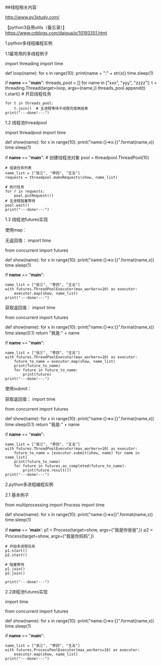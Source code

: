 ##线程相关内容

http://www.py3study.com/

【python3自用utils（备忘录）】
https://www.cnblogs.com/daigua/p/10193351.html

1.python多线程编程实例

1.1最常用的多线程例子

import threading
import time

def loop(name):
    for x in range(10):
        print(name + ":" + str(x))
        time.sleep(1)

if __name__ == "__main__":
    threads_pool = []
    for name in ["xxx", "yyy", "zzzz"]:
        t = threading.Thread(target=loop, args=(name,))
        threads_pool.append(t)
        t.start()  # 开启线程任务

    for t in threads_pool:
        t.join()  # 主进程等待子线程完成再结束
    print("---done!---")
1.2 线程池threadpool

import threadpool
import time

def show(name):
    for x in range(10):
        print("name:{}=>x:{}".format(name,x))
        time.sleep(1)

if __name__ == "__main__":
    # 创建线程池对象
    pool = threadpool.ThreadPool(10)

    # 组装任务列表
    name_list = ["张三", "李四", "王五"]
    requests = threadpool.makeRequests(show, name_list)
    
    # 执行任务
    for r in requests:
        pool.putRequest(r)
    # 主进程阻塞等待
    pool.wait()
    print("---done!---")
1.3 线程池futures实现

使用map：

无返回值：
import time

from concurrent import futures

def show(name):
    for x in range(10):
        print("name:{}=>x:{}".format(name,x))
        time.sleep(1)

if __name__ == "__main__":

    name_list = ["张三", "李四", "王五"]
    with futures.ThreadPoolExecutor(max_workers=10) as executor:
        executor.map(show, name_list)
    print("---done!---")
获取返回值：
import time

from concurrent import futures

def show(name):
    for x in range(10):
        print("name:{}=>x:{}".format(name,x))
        time.sleep(0.1)
    return "我是:" + name

if __name__ == "__main__":

    name_list = ["张三", "李四", "王五"]
    with futures.ThreadPoolExecutor(max_workers=10) as executor:
        future_to_name = executor.map(show, name_list)
        print(future_to_name)
        for future in future_to_name:
            print(future)
    print("---done!---")
使用submit：

获取返回值：
import time

from concurrent import futures

def show(name):
    for x in range(10):
        print("name:{}=>x:{}".format(name,x))
        time.sleep(0.1)
    return "我是:" + name

if __name__ == "__main__":

    name_list = ["张三", "李四", "王五"]
    with futures.ThreadPoolExecutor(max_workers=10) as executor:
        future_to_name = [executor.submit(show, name) for name in name_list]
        print(future_to_name)
        for future in futures.as_completed(future_to_name):
            print(future.result())
    print("---done!---")
2.python多进程编程实例

2.1 基本例子

from multiprocessing import Process
import time

def show(name):
    for x in range(10):
        print("name:{}=>x{}".format(name,x))
        time.sleep(1)

if __name__ == '__main__':
    p1 = Process(target=show, args=("我是你爸爸",))
    p2 = Process(target=show, args=("我是你妈妈",))

    # 开始多进程任务
    p1.start()
    p2.start()

    # 阻塞等待
    p1.join()
    p2.join()

    print("---done!---")
2.2进程池futures实现

import time

from concurrent import futures

def show(name):
    for x in range(10):
        print("name:{}=>x:{}".format(name,x))
        time.sleep(1)

if __name__ == "__main__":

    name_list = ["张三", "李四", "王五"]
    with futures.ProcessPoolExecutor(max_workers=10) as executor:
        executor.map(show, name_list)
    print("---done!---")